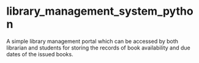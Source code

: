 # library_management_system_python
A simple library management portal which can be accessed by both librarian and students for storing the records of book availability and due dates of the issued books.
